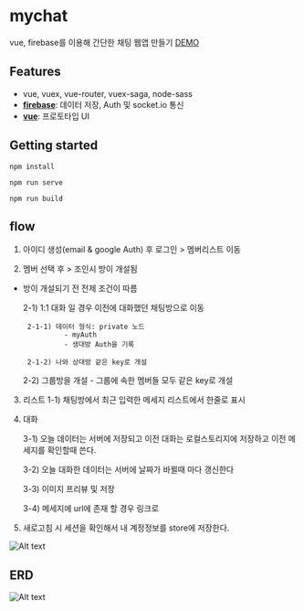 # mychat
vue, firebase를 이용해 간단한 채팅 웹앱 만들기
[DEMO](http://gnscjfdl.cafe24.com/chat)


## Features
- vue, vuex, vue-router, vuex-saga, node-sass
- [**firebase**](#documentation): 데이터 저장, Auth 및 socket.io 통신
- [**vue**](https://vuematerial.io/getting-started/): 프로토타입 UI



## Getting started
```
npm install

npm run serve

npm run build
```

## flow

1) 아이디 생성(email & google Auth) 후 로그인 > 멤버리스트 이동

2) 멤버 선택 후 > 조인시 방이 개설됨
- 방이 개설되기 전 전제 조건이 따름
    
    2-1) 1:1 대화 일 경우 이전에 대화했던 채팅방으로 이동
       
       2-1-1) 데이터 형식: private 노드
                - myAuth
                - 생대방 Auth을 기록
                
       2-1-2) 나와 상대방 같은 key로 개설

    2-2) 그룹방을 개설
        - 그룹에 속한 멤버들 모두 같은 key로 개설 

3) 리스트
    1-1) 채팅방에서 최근 입력한 메세지 리스트에서 한줄로 표시


4) 대화     
    
    3-1) 오늘 데이터는 서버에 저장되고 이전 대화는 로컬스토리지에 저장하고 이전 메세지를 확인할때 쓴다.
    
    3-2) 오늘 대화한 데이터는 서버에 날짜가 바뀔때 마다 갱신한다
    
    3-3) 이미지 프리뷰 및 저장
    
    3-4) 메세지에 url에 존재 할 경우 링크로 



0) 새로고침 시 세션을 확인해서 내 계정정보를 store에 저장한다.

![Alt text](http://gnscjfdl.cafe24.com/chat/flow.jpg)



## ERD


![Alt text](http://gnscjfdl.cafe24.com/chat/erd.jpg)